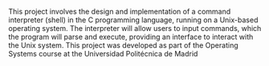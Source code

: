 This project involves the design and implementation of a command interpreter (shell) in the C programming language, running on a Unix-based operating system. The interpreter will allow users to input commands, which the program will parse and execute, providing an interface to interact with the Unix system. This project was developed as part of the Operating Systems course at the Universidad Politécnica de Madrid
